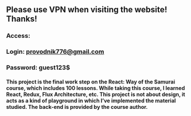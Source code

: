 
## Please use VPN when visiting the website! Thanks!

### Access:

### Login: provodnik776@gmail.com 
### Password: guest123$


#### This project is the final work step on the React: Way of the Samurai course, which includes 100 lessons. While taking this course, I learned React, Redux, Flux Architecture, etc. This project is not about design, it acts as a kind of playground in which I’ve implemented the material studied. The back-end is provided by the course author.
